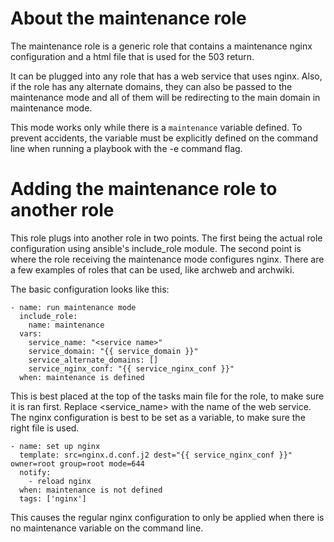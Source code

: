 # About the maintenance role

The maintenance role is a generic role that contains a maintenance nginx configuration
and a html file that is used for the 503 return.

It can be plugged into any role that has a web service that uses nginx. Also, if the role
has any alternate domains, they can also be passed to the maintenance mode and all of them
will be redirecting to the main domain in maintenance mode.

This mode works only while there is a `maintenance` variable defined. To prevent accidents,
the variable must be explicitly defined on the command line when running a playbook with the
-e command flag.

# Adding the maintenance role to another role

This role plugs into another role in two points. The first being the actual role configuration
using ansible's include_role module. The second point is where the role receiving the maintenance
mode configures nginx. There are a few examples of roles that can be used, like archweb and archwiki.

The basic configuration looks like this:

```
- name: run maintenance mode
  include_role:
    name: maintenance
  vars:
    service_name: "<service name>"
    service_domain: "{{ service_domain }}"
    service_alternate_domains: []
    service_nginx_conf: "{{ service_nginx_conf }}"
  when: maintenance is defined
```

This is best placed at the top of the tasks main file for the role, to make sure it is ran first.
Replace <service_name> with the name of the web service. The nginx configuration is best to be set
as a variable, to make sure the right file is used.

```
- name: set up nginx
  template: src=nginx.d.conf.j2 dest="{{ service_nginx_conf }}" owner=root group=root mode=644
  notify:
    - reload nginx
  when: maintenance is not defined
  tags: ['nginx']
```

This causes the regular nginx configuration to only be applied when there is no maintenance variable
on the command line.
